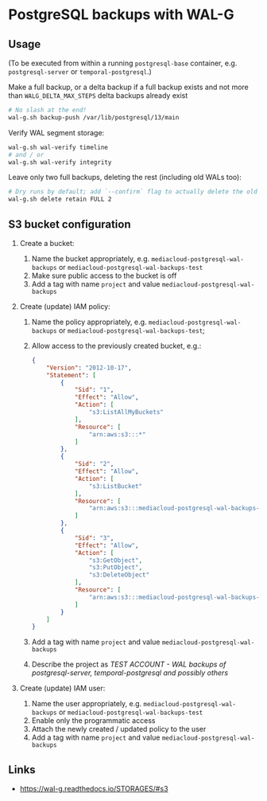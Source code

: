 # PostgreSQL backups with WAL-G


## Usage

(To be executed from within a running `postgresql-base` container, e.g. `postgresql-server` or `temporal-postgresql`.)

Make a full backup, or a delta backup if a full backup exists and not more than `WALG_DELTA_MAX_STEPS` delta backups already exist

```bash
# No slash at the end!
wal-g.sh backup-push /var/lib/postgresql/13/main
```

Verify WAL segment storage:

```bash
wal-g.sh wal-verify timeline
# and / or
wal-g.sh wal-verify integrity
```

Leave only two full backups, deleting the rest (including old WALs too):

```bash
# Dry runs by default; add `--confirm` flag to actually delete the old backups
wal-g.sh delete retain FULL 2
```


## S3 bucket configuration

1. Create a bucket:
    1. Name the bucket appropriately, e.g. `mediacloud-postgresql-wal-backups` or `mediacloud-postgresql-wal-backups-test`
    2. Make sure public access to the bucket is off
    3. Add a tag with name `project` and value `mediacloud-postgresql-wal-backups`

2. Create (update) IAM policy:
    1. Name the policy appropriately, e.g. `mediacloud-postgresql-wal-backups` or `mediacloud-postgresql-wal-backups-test`;
    2. Allow access to the previously created bucket, e.g.:

        ```json
        {
            "Version": "2012-10-17",
            "Statement": [
                {
                    "Sid": "1",
                    "Effect": "Allow",
                    "Action": [
                        "s3:ListAllMyBuckets"
                    ],
                    "Resource": [
                        "arn:aws:s3:::*"
                    ]
                },
                {
                    "Sid": "2",
                    "Effect": "Allow",
                    "Action": [
                        "s3:ListBucket"
                    ],
                    "Resource": [
                        "arn:aws:s3:::mediacloud-postgresql-wal-backups-test"
                    ]
                },
                {
                    "Sid": "3",
                    "Effect": "Allow",
                    "Action": [
                        "s3:GetObject",
                        "s3:PutObject",
                        "s3:DeleteObject"
                    ],
                    "Resource": [
                        "arn:aws:s3:::mediacloud-postgresql-wal-backups-test/*"
                    ]
                }
            ]
        }
        ```

    3. Add a tag with name `project` and value `mediacloud-postgresql-wal-backups`
    4. Describe the project as *TEST ACCOUNT - WAL backups of postgresql-server, temporal-postgresql and possibly others*

3. Create (update) IAM user:
    1. Name the user appropriately, e.g. `mediacloud-postgresql-wal-backups` or `mediacloud-postgresql-wal-backups-test`
    2. Enable only the programmatic access
    3. Attach the newly created / updated policy to the user
    4. Add a tag with name `project` and value `mediacloud-postgresql-wal-backups`


## Links

* <https://wal-g.readthedocs.io/STORAGES/#s3>
